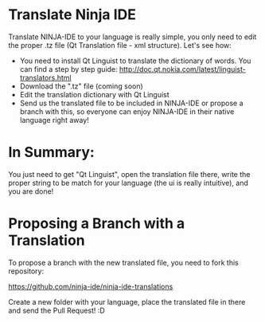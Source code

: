 Translate Ninja IDE
===================
Translate NINJA-IDE to your language is really simple, you only need to edit the proper .tz file (Qt Translation file - xml structure). Let's see how:

  * You need to install Qt Linguist to translate the dictionary of words. You can find a step by step guide: http://doc.qt.nokia.com/latest/linguist-translators.html
  * Download the ".tz" file (coming soon)
  * Edit the translation dictionary with Qt Linguist
  * Send us the translated file to be included in NINJA-IDE or propose a branch with this, so everyone can enjoy NINJA-IDE in their native language right away!

In Summary:
===========
You just need to get "Qt Linguist", open the translation file there, write the proper string to be match for your language (the ui is really intuitive), and you are done!

Proposing a Branch with a Translation
=====================================
To propose a branch with the new translated file, you need to fork this repository:

https://github.com/ninja-ide/ninja-ide-translations

Create a new folder with your language, place the translated file in there and send the Pull Request! :D
